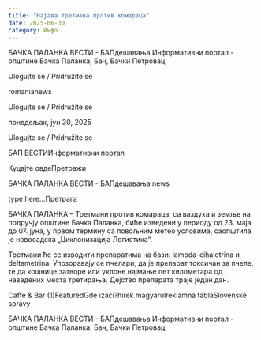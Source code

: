 ```yaml
---
title: "Најава третмана против комараца"
date: 2025-06-30
category: Инфо
---
```


БАЧКА ПАЛАНКА ВЕСТИ - БАПдешавања Информативни портал - општине Бачка Паланка, Бач, Бачки Петровац

Ulogujte se / Pridružite se

romanianews

Ulogujte se / Pridružite se

понедељак, јун 30, 2025

Ulogujte se / Pridružite se

БАП ВЕСТИИнформативни портал

Куцајте овдеПретражи

БАЧКА ПАЛАНКА ВЕСТИ - БАПдешавања news

type here...Претрага

БАЧКА ПАЛАНКА – Третмани против комараца, са ваздуха и земље на подручју општине Бачка Паланка, биће изведени у периоду од 23. маја до 07. јуна, у првом термину са повољним метео условима, саопштила је новосадска „Циклонизација Логистика“.

Третмани ће се изводити препаратима на бази: lambda-cihalotrina и deltametrina.
Упозоравају се пчелари, да је препарат токсичан за пчеле, те да кошнице
затворе или уклоне најмање пет километара од наведених места третирања. Дејство препарата траје један дан.

Caffe & Bar (1)FeaturedGde izaći?hírek magyarulreklamna tablaSlovenské správy

БАЧКА ПАЛАНКА ВЕСТИ - БАПдешавања Информативни портал - општине Бачка Паланка, Бач, Бачки Петровац
